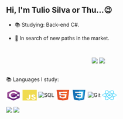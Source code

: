 ## Hi,  I'm Tulio Silva or Thu...😉

- 📚 Studying: Back-end C#.

- 📌 In search of new paths in the market.

  <br/>

<div align="center">
  <a href="https://github.com/TulioSil11"></a>
  <img height="150em" src="https://github-readme-stats.vercel.app/api?username=TulioSil11&show_icons=true&theme=dracula&include_all_commits=true&count_private=true"/>
  <img height="150em" src="https://github-readme-stats.vercel.app/api/top-langs/?username=TulioSil11&layout=compact&langs_count=7&theme=dracula"/>
</div>




 <div style="display: inline_block"><br>
  <p>  📚 Languages I study: </p>
  <img align="center" alt="Csharp" height="30" width="40" src="https://raw.githubusercontent.com/devicons/devicon/master/icons/csharp/csharp-original.svg">
  <img align="center" alt="Js" height="30" width="40" src="https://raw.githubusercontent.com/devicons/devicon/master/icons/javascript/javascript-plain.svg">
  <img align="center" alt="SQL" height="30" width="40" src="https://cdn.jsdelivr.net/gh/devicons/devicon/icons/microsoftsqlserver/microsoftsqlserver-plain.svg">
  <img align="center" alt="HTML" height="30" width="40" src="https://raw.githubusercontent.com/devicons/devicon/master/icons/html5/html5-original.svg">
  <img align="center" alt="CSS" height="30" width="40" src="https://raw.githubusercontent.com/devicons/devicon/master/icons/css3/css3-original.svg">
  <img align="center" alt="Git" height="30" width="40" src="https://cdn.jsdelivr.net/gh/devicons/devicon/icons/git/git-original.svg">
  <img align="center" alt="React" height="30" width="40" src="https://raw.githubusercontent.com/devicons/devicon/master/icons/react/react-original.svg">
</div> 

<br/>
<div> 
<a href="https://www.linkedin.com/in/tulioprogrammer/" target="_blank"><img src="https://img.shields.io/badge/LinkedIn-0077B5?style=for-the-badge&logo=linkedin&logoColor=white"></a>
<a href = "tuliosilva.programme@gmail.com"><img src="https://img.shields.io/badge/-Gmail-%23333?style=for-the-badge&logo=gmail&logoColor=white" target="_blank"></a>
</div>
